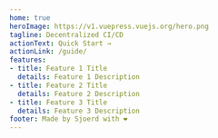 ```yaml
---
home: true
heroImage: https://v1.vuepress.vuejs.org/hero.png
tagline: Decentralized CI/CD
actionText: Quick Start →
actionLink: /guide/
features:
- title: Feature 1 Title
  details: Feature 1 Description
- title: Feature 2 Title
  details: Feature 2 Description
- title: Feature 3 Title
  details: Feature 3 Description
footer: Made by Sjoerd with ❤️
---
```

